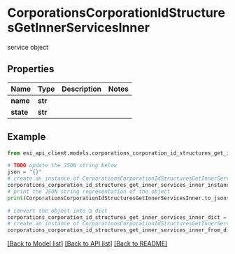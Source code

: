 # CorporationsCorporationIdStructuresGetInnerServicesInner

service object

## Properties

Name | Type | Description | Notes
------------ | ------------- | ------------- | -------------
**name** | **str** |  | 
**state** | **str** |  | 

## Example

```python
from esi_api_client.models.corporations_corporation_id_structures_get_inner_services_inner import CorporationsCorporationIdStructuresGetInnerServicesInner

# TODO update the JSON string below
json = "{}"
# create an instance of CorporationsCorporationIdStructuresGetInnerServicesInner from a JSON string
corporations_corporation_id_structures_get_inner_services_inner_instance = CorporationsCorporationIdStructuresGetInnerServicesInner.from_json(json)
# print the JSON string representation of the object
print(CorporationsCorporationIdStructuresGetInnerServicesInner.to_json())

# convert the object into a dict
corporations_corporation_id_structures_get_inner_services_inner_dict = corporations_corporation_id_structures_get_inner_services_inner_instance.to_dict()
# create an instance of CorporationsCorporationIdStructuresGetInnerServicesInner from a dict
corporations_corporation_id_structures_get_inner_services_inner_from_dict = CorporationsCorporationIdStructuresGetInnerServicesInner.from_dict(corporations_corporation_id_structures_get_inner_services_inner_dict)
```
[[Back to Model list]](../README.md#documentation-for-models) [[Back to API list]](../README.md#documentation-for-api-endpoints) [[Back to README]](../README.md)


